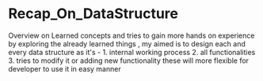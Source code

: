 # Recap_On_DataStructure
Overview on Learned concepts and tries to gain more hands on experience by exploring the already learned things , my aimed is to design each and every data structure as it's - 1. internal working process 2. all functionalities 3. tries to modify it or adding new functionality these will more flexible for developer to use it in easy manner 
